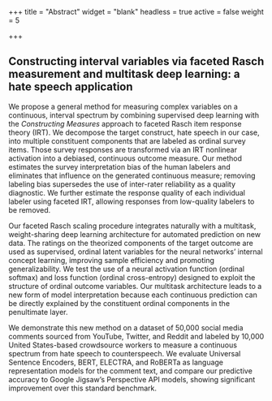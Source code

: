 +++
title = "Abstract"
widget = "blank"
headless = true
active = false
weight = 5

+++

## Constructing interval variables via faceted Rasch measurement and multitask deep learning: a hate speech application 

We propose a general method for measuring complex variables on a continuous, interval spectrum by combining supervised deep learning with the *Constructing Measures* approach to faceted Rasch item response theory (IRT).
We decompose the target construct, hate speech in our case, into multiple constituent components that are labeled as ordinal survey items.
Those survey responses are transformed via an IRT nonlinear activation into a debiased, continuous outcome measure.
Our method estimates the survey interpretation bias of the human labelers and eliminates that influence on the generated continuous measure; removing labeling bias supersedes the use of inter-rater reliability as a quality diagnostic. We further estimate the response quality of each individual labeler using faceted IRT, allowing responses from low-quality labelers to be removed.

Our faceted Rasch scaling procedure integrates naturally with a multitask, weight-sharing deep learning architecture for automated prediction on new data.
The ratings on the theorized components of the target outcome are used as supervised, ordinal latent variables for the neural networks’ internal concept learning, improving sample efficiency and promoting generalizability.
We test the use of a neural activation function (ordinal softmax) and loss function (ordinal cross-entropy) designed to exploit the structure of ordinal outcome variables.
Our multitask architecture leads to a new form of model interpretation because each continuous prediction can be directly explained by the constituent ordinal components in the penultimate layer.

We demonstrate this new method on a dataset of 50,000 social media comments sourced from YouTube, Twitter, and Reddit and labeled by 10,000 United States-based crowdsource workers to measure a continuous spectrum from hate speech to counterspeech.
We evaluate Universal Sentence Encoders, BERT, ELECTRA, and RoBERTa as language representation models for the comment text, and compare our predictive accuracy to Google Jigsaw’s Perspective API models, showing significant improvement over this standard benchmark.
